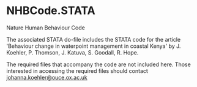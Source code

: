 # NHBCode.STATA
Nature Human Behaviour Code

The associated STATA do-file includes the STATA code for the article 'Behaviour change in waterpoint management in coastal Kenya' by J. Koehler, P. Thomson, J. Katuva, S. Goodall, R. Hope.

The required files that accompany the code are not included here. Those interested in accessing the required files should contact johanna.koehler@ouce.ox.ac.uk
